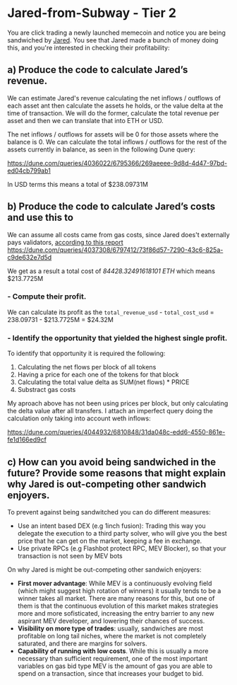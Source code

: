 # Jared-from-Subway - Tier 2
You are click trading a newly launched memecoin and notice you are being sandwiched by [Jared](https://etherscan.io/address/0x6b75d8af000000e20b7a7ddf000ba900b4009a80). You see that Jared made a bunch of money doing this, and you're interested in checking their profitability:


## a) Produce the code to calculate Jared’s revenue.
We can estimate Jared's revenue calculating the net inflows / outflows of each asset ant then calculate the assets he holds, or the value delta at the time of transaction. We will do the former, calculate the total revenue per asset and then we can translate that into ETH or USD. 

The net inflows / outflows for assets will be 0 for those assets where the balance is 0. We can calculate the total inflows / outflows for the rest of the assets currently in balance, as seen in the following Dune query:

https://dune.com/queries/4036022/6795366/269aeeee-9d8d-4d47-97bd-ed04cb799ab1

In USD terms this means a total of $238.09731M


## b) Produce the code to calculate Jared’s costs and use this to
We can assume all costs came from gas costs, since Jared does't externally pays validators, [according to this report](https://eigenphi.substack.com/p/performance-appraisal-of-jaredfromsubway-eth)
https://dune.com/queries/4037308/6797412/73f86d57-7290-43c6-825a-c9de632e7d5d

We get as a result a total cost of *84428.32491618101 ETH* which means $213.7725M 

###   - Compute their profit.

We can calculate its profit as the `total_revenue_usd` - `total_cost_usd` = 238.09731 - $213.7725M = $24.32M

###    - Identify the opportunity that yielded the highest single profit.

To identify that opportunity it is required the following:
1. Calculating the net flows per block of all tokens
2. Having a price for each one of the tokens for that block
3. Calculating the total value delta as SUM(net flows) * PRICE
4. Substract gas costs

My aproach above has not been using prices per block, but only calculating the delta value after all transfers. I attach an imperfect query doing the calculation only taking into account weth inflows:

https://dune.com/queries/4044932/6810848/31da048c-edd6-4550-861e-fe1d166ed9cf

## c) How can you avoid being sandwiched in the future? Provide some reasons that might explain why Jared is out-competing other sandwich enjoyers.

To prevent against being sandwitched you can do different measures: 
- Use an intent based DEX (e.g 1inch fusion): Trading this way you delegate the execution to a third party solver, who will give you the best price that he can get on the market, keeping a fee in exchange.
- Use private RPCs (e.g Flashbot protect RPC, MEV Blocker), so that your transaction is not seen by MEV bots

On why Jared is might be out-competing other sandwich enjoyers:
- **First mover advantage**: While MEV is a continuously evolving field (which might suggest high rotation of winners) it usually tends to be a winner takes all market. There are many reasons for this,    but one of them is that the continuous evolution of this market makes strategies more and more sofisticated, increasing the entry barrier to any new aspirant MEV developer, and lowering their chances of success.
- **Visibility on more type of trades**: usually, sandwiches are most profitable on long tail niches, where the market is not completely saturated, and there are margins for solvers.
- **Capability of running with low costs**. While this is usually a more necessary than sufficient requirement, one of the most important variables on gas bid type MEV is the amount of gas you are able to spend on a transaction, since that increases your budget to bid. 